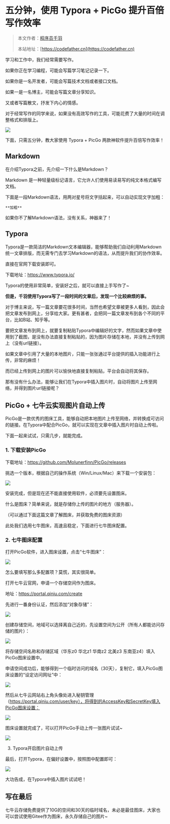 # 五分钟，使用 Typora + PicGo 提升百倍写作效率

> 本文作者：[程序员千羽](https://yuyuanweb.feishu.cn/wiki/Abldw5WkjidySxkKxU2cQdAtnah)
>
> 本站地址：[https://codefather.cn](https://codefather.cn)

学习和工作中，我们经常需要写作。

如果你正在学习编程，可能会写篇学习笔记记录一下。

如果你是一名开发者，可能会写篇技术文档或者接口文档。

如果一是一名博主，可能会写篇文章分享知识。

又或者写篇散文，抒发下内心的情感。

对于经常写作的同学来说，如果没有高效写作的工具，可能花费了大量的时间在调整格式和排版上。

![](https://pic.yupi.icu/5563/202311080958931.gif)

下面，只需五分钟，教大家使用 Typora + PicGo 两款神软件提升百倍写作效率！

## **Markdown**

在介绍Typora之前，先介绍一下什么是Markdown？

Markdown 是一种轻量级标记语言，它允许人们使用易读易写的纯文本格式编写文档。

下面是一段Markdown语法，用两对星号将文字括起来，可以自动实现文字加粗：

```
**加粗**
```

如果你不了解Markdown语法，没有关系，神器来了！

## **Typora**

Typora是一款简洁的Markdown文本编辑器，能够帮助我们自动利用Markdown统一文章排版，而无需专门去学习Markdown的语法，从而提升我们的协作效率。

直接在官网下载安装即可。

下载地址：https://www.typora.io/

Typora的使用非常简单，安装好之后，就可以直接上手写作了~

**但是，千羽使用Typora写了一段时间的文章后，发现一个比较麻烦的事。**

对于博主来说，写一篇文章要花很多时间，当然也希望文章被更多人看到，因此会把文章发布到网上，分享给大家。更有甚者，会把同一篇文章发布到各个不同的平台，比如B站、知乎等。

要把文章发布到网上，就要复制粘贴Typora中编辑好的文字，然而如果文章中使用到了截图，是没有办法直接复制粘贴的，因为图片存储在本地，并没有上传到网上（没有url链接）。

如果文章中引用了大量的本地图片，只能一张张通过平台提供的插入功能进行上传，非常的麻烦！

而已经上传到网上的图片可以愉快地直接复制粘贴，平台会自动将其保存。

那有没有什么办法，能够让我们在Typora中插入图片时，自动将图片上传至网络，并得到图片url链接呢？



## **PicGo + 七牛云实现图片自动上传**

PicGo是一款优秀的图床工具，能够自动把本地图片上传至网络，并转换成可访问的链接。在Typora中配合PicGo，就可以实现在文章中插入图片时自动上传啦。

下面一起来试试，只需几步，就能完成。

### **1. 下载安装PicGo**

下载地址：https://github.com/Molunerfinn/PicGo/releases

挑选一个版本，根据自己的操作系统（Win/Linux/Mac）来下载一个安装包：

![](https://pic.yupi.icu/5563/202311080958579.png)

安装完成，但是现在还不能直接使用软件，必须要先设置图床。

什么是图床？简单来说，就是存储你上传的图片的地方（服务器）。

（可以通过下面这篇文章了解图床，并获取免费的图床资源）

此处我们选用七牛图床，高速且稳定，下面进行七牛图床配置。



### **2. 七牛图床配置**

打开PicGo软件，进入图床设置，点击“七牛图床”：

![](https://pic.yupi.icu/5563/202311080958865.png)

怎么要填写那么多配置项？莫慌，其实很简单。

打开七牛云官网，申请一个存储空间作为图床。

地址：https://portal.qiniu.com/create

先进行一番身份认证，然后添加“对象存储”：

![](https://pic.yupi.icu/5563/202311080958019.png)

创建存储空间，地域可以选择离自己近的，先设置空间为公开（所有人都能访问存储的图片）：

![](https://pic.yupi.icu/5563/202311080958261.png)

将存储空间名称和存储区域（华东z0 华北z1 华南z2 北美z3 东南亚z4）填入PicGo图床设置中。

申请空间成功后，能够得到一个临时访问的域名（30天），复制它，填入PicGo图床设置的“设定访问网址”中：

![](https://pic.yupi.icu/5563/202311080958268.png)

然后从七牛云网站右上角头像处进入秘钥管理（https://portal.qiniu.com/user/key），将得到的AccessKey和SecretKey填入PicGo图床设置：

![](https://pic.yupi.icu/5563/202311080958254.png)

图床设置就完成了，可以打开PicGo手动上传一张图片试试~

![](https://pic.yupi.icu/5563/202311080958713.png)



3. Typora开启图片自动上传

最后，打开Typora，在偏好设置中，按照图中配置即可：

![](https://pic.yupi.icu/5563/202311080958463.png)

大功告成，在Typora中插入图片试试吧！



## **写在最后**

七牛云存储免费提供了10G的空间和30天的临时域名，未必是最佳图床，大家也可以尝试使用Gitee作为图床，永久存储自己的图片~